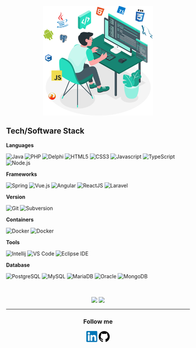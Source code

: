 <p align="center">
<img width="300px" height="300px" align="center" title="LinkedIn" src="https://raw.githubusercontent.com/rpcajr/rpcajr/master/images/couto.svg"/>
</p>

## Tech/Software Stack

**Languages**

![Java](https://img.shields.io/static/v1?style=for-the-badge&logo=java&message=Java&label=&color=007396&labelColor=000000)
![PHP](https://img.shields.io/static/v1?style=for-the-badge&logo=php&message=PHP&label=&color=777BB4&labelColor=000000)
![Delphi](https://img.shields.io/static/v1?style=for-the-badge&logo=Delphi&message=Delphi&label=&color=EE1F35&labelColor=000000)
![HTML5](https://img.shields.io/static/v1?style=for-the-badge&logo=html5&message=HTML5&label=&color=E34F26&labelColor=000000)
![CSS3](https://img.shields.io/static/v1?style=for-the-badge&logo=css3&message=CSS3&label=&color=1572B6&labelColor=000000)
![Javascript](https://img.shields.io/static/v1?style=for-the-badge&logo=javascript&message=Javascript&label=&color=F7DF1E&labelColor=000000)
![TypeScript](https://img.shields.io/static/v1?style=for-the-badge&logo=typescript&message=TypeScript&label=&color=3178C6&labelColor=000000)
![Node.js](https://img.shields.io/static/v1?style=for-the-badge&logo=node.js&message=Node.js&label=&color=339933&labelColor=000000)
<br/>

**Frameworks**

![Spring](https://img.shields.io/static/v1?style=for-the-badge&logo=Spring&message=Spring&label=&color=6DB33F&labelColor=000000)
![Vue.js](https://img.shields.io/static/v1?style=for-the-badge&logo=vue.js&message=Vue.js&label=&color=4FC08D&labelColor=000000)
![Angular](https://img.shields.io/static/v1?style=for-the-badge&logo=angular&message=Angular&label=&color=DD0031&labelColor=000000)
![ReactJS](https://img.shields.io/static/v1?style=for-the-badge&logo=react&message=ReactJS&label=&color=61DAFB&labelColor=000000)
![Laravel](https://img.shields.io/static/v1?style=for-the-badge&logo=laravel&message=Laravel&label=&color=FF2D20&labelColor=000000)
<br/>

**Version**

![Git](https://img.shields.io/static/v1?style=for-the-badge&logo=git&message=Git&label=&color=F05032&labelColor=000000)
![Subversion](https://img.shields.io/static/v1?style=for-the-badge&logo=subversion&message=Subversion&label=&color=809CC9&labelColor=000000)
<br/>

**Containers**

![Docker](https://img.shields.io/static/v1?style=for-the-badge&logo=docker&message=Docker&label=&color=2496ED&labelColor=000000)
![Docker](https://img.shields.io/static/v1?style=for-the-badge&logo=kubernetes&message=Kubernetes&label=&color=326CE5&labelColor=000000)
<br/>

**Tools**

![Intellij](https://img.shields.io/static/v1?style=for-the-badge&logo=Intellij-IDEA&message=Intellij&label=&color=0a63df&labelColor=000000)
![VS Code](https://img.shields.io/static/v1?style=for-the-badge&logo=visual-studio-code&message=VS%20Code&label=&color=007ACC&labelColor=000000)
![Eclipse IDE](https://img.shields.io/static/v1?style=for-the-badge&logo=Eclipse-IDE&message=Eclipse%20IDE&label=&color=2C2255&labelColor=000000)
<br/>

**Database**

![PostgreSQL](https://img.shields.io/static/v1?style=for-the-badge&logo=postgresql&message=PostgreSQL&label=&color=336791&labelColor=000000)
![MySQL](https://img.shields.io/static/v1?style=for-the-badge&logo=mysql&message=MySQL&label=&color=4479A1&labelColor=000000)
![MariaDB](https://img.shields.io/static/v1?style=for-the-badge&logo=mariadb&message=mariadb&label=&color=003545&labelColor=000000)
![Oracle](https://img.shields.io/static/v1?style=for-the-badge&logo=oracle&message=Oracle&label=&color=F80000&labelColor=000000)
![MongoDB](https://img.shields.io/static/v1?style=for-the-badge&logo=mongodb&message=MongoDB&label=&color=47A248&labelColor=000000)
<br/>
<br/>
<br/>




<p align="center">    
    <img src = "https://github-readme-stats.vercel.app/api?username=rpcajr&show_icons=true&theme=dark&line_height=40">
    <img src = "https://github-readme-stats.vercel.app/api/top-langs/?username=rpcajr&theme=dark">
    <hr/>    
    <h3 align="center">Follow me</h3>
     <p align="center">
       <a href="https://www.linkedin.com/in/phillipe-couto-70655258/"><img height="30" width="30" title="LinkedIn" src="https://raw.githubusercontent.com/rpcajr/rpcajr/master/images/linkedin.svg"/></a>
       <a href="https://github.com/rpcajr"><img  height="30" width="30"  title="GitHub" src="https://raw.githubusercontent.com/rpcajr/rpcajr/master/images/github.svg"/></a>
    </p>
</p>





